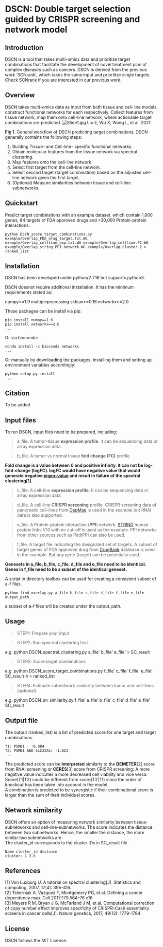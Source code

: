 DSCN: Double target selection guided by CRISPR screening and network model
======================================================================

Introduction
------------

DSCN is a tool that takes multi-omics data and prioritize target combinations that facilitate the development
of novel treatment plan of complex diseases such as cancers.
DSCN is derived from the previous work 'SCNrank', which takes the same input and prioritize single targets.
Check <a href="https://link.springer.com/article/10.1186/s12920-020-0681-6">SCNrank</a> if you are interested in our previous work.


Overview
--------
DSCN takes multi-omics data as input from both tissue and cell-line models, construct functional networks for each respectively.
Collect features from tissue network, map them onto cell-line network, where actionable target combinations are predicted.
![Slide1.jpg](https://www.biorxiv.org/content/biorxiv/early/2021/09/06/2021.09.06.459081/F1.large.jpg?width=800&height=600&carousel=1)
Liu E, Wu X, Wang L, et al. 2021.

**Fig 1.** General workflow of DSCN predicting target combinations.
DSCN generally contains the following steps:
1. Building Tissue- and Cell-line- specific functional networks.
2. Obtain molecular features from the tissue network via spectral clustering.
3. Map features onto the cell-line network.
4. Select first target from the cell-line network.
5. Select second target (target combination) based on the adjusted cell-line network given the first target.
6. (Optional) Measure similarities between tissue and cell-line subnetworks.

Quickstart
----------
Predict target combinations with an example dataset, which contain 1,000 genes, 84 targets of FDA approved drugs and >30,000 Protein-protein interactions.
```
python DSCN_score_target_combinations.py example/Overlap_FDA_drug_target.txt.WG example/Overlap_cellline_exp.txt.WG example/Overlap_cellline.FC.WG example/Overlap_string_PPI.network.WG example/Overlap.cluster 2 > ranked_list
```

Installation
----------
DSCN has been developed under python/2.7.16 but supports python3.

DSCN doesnot require additional installation. It has the minimum requirements stated as:

numpy>=1.9
multipleprocessing
sklean>=0.16
networkx>=2.0

These packages can be install via pip:
```
pip install numpy==1.6
pip install networkx==2.0
...
```
Or via bioconda:
```
conda install -c bioconda networkx
...
```
Or manually by downloading the packages, installing them and setting up environment variables accordingly:
```
python setup.py install
...
```
Citation
--------
To be added


Input files
-----------
To run DSCN, input files need to be prepared, including:

>a_file. A tumor-tissue **expression profile**. It can be sequencing data or array expression data.

>b_file. A tumor vs normal tissue **fold change (FC)** profile.

**Fold change is a value between 0 and positive infinity. It can not be log-fold-change (logFC). logFC would have negative value that would generate negative [eigen-value](https://en.wikipedia.org/wiki/Eigenvalues_and_eigenvectors) and result in failure of the spectral clustering[1].**

>c_file. A cell-line **expression profile**. It can be sequencing data or array expression data.

>d_file. A cell-line **CRISPR screening** profile. CRISPR screening data of pancreatic cell-lines from [DepMap](https://depmap.org/portal/) is used in the example but RNAi data is also supported.

>e_file. A Protein-protein interaction (**PPI**) network. [STRING](https://string-db.org/cgi/download?sessionId=bZvjml3QVCPG) human protein links V10 with no cut-off is used as the example. PPI networks from other sources such as PathPPI can also be used.

>f_file. A target file indicating the designated set of targets. A subset of target genes of FDA approved drug from [DrugBank](https://go.drugbank.com/) database is used in the example. But any gene (target) can be potentially used.

**Genesets in a_file, b_file, c_file, d_file and e_file need to be identical. Genes in f_file need to be a subset of the identical geneset.**

A script in directory toolbox can be used for creating a consistent subset of a-f files.
```
python find_overlap.py a_file b_file c_file d_file f_file e_file output_path
```
a subset of a-f files will be created under the output_path. 

Usage
------
>STEP1: Prepare your input

>STEP2: Run spectral clustering first

e.g. python DSCN_spectral_clustering.py a_file' b_file' e_file' > SC_result

>STEP3: Score target combinations 

e.g. python DSCN_score_target_combinations.py f_file' c_file' f_file' e_file' SC_result 4 > ranked_list

>STEP4: Estimate subnetwork similarity between tumor and cell-lines (optional)

e.g. python DSCN_sn_similarity.py f_file' a_file' b_file' c_file' d_file' e_file' SC_result

Output file
-----------
The output (ranked_list) is a list of predicted score for one target and target combinations.
```
T1: PSMB1 : -0.884
T2: PSMB1 AND SLC22A5: -1.023
...
```
The predicted score can be **interpreted** similarly to the **DEMETER**[2] score from RNAi screening or **CERES**[3] score from CRISPR screening: A more negative value indicates a more decreased cell viability and vice versa.  
Score(T1|T2) could be different from score(T2|T1) since the order of knockout has been taken into account in the model.  
A combination is predicted to be synergistic if their combinational score is larger than the sum of their individual scores.  

Network similarity
------------------
DSCN offers an option of measuring network similarity between tissue-subnetworks and cell-line-subnetworks. The score indicates the distance between two subnetworks. Hence, the smaller the distance, the more similar two subnetworks are.  
The cluster_id corresponds to the cluster IDs in SC_result file.
```
Name cluster_id distance
cluster: 1 3.5
```
References
----------
[1] Von Luxburg U. A tutorial on spectral clustering[J]. Statistics and computing, 2007, 17(4): 395-416.  
[2] Tsherniak A, Vazquez F, Montgomery PG, et al. Defining a cancer dependency map. Cell 2017;170:564–76.e16  
[3] Meyers R M, Bryan J G, McFarland J M, et al. Computational correction of copy number effect improves specificity of CRISPR–Cas9 essentiality screens in cancer cells[J]. Nature genetics, 2017, 49(12): 1779-1784.  

License
-------
DSCN follows the MIT License.